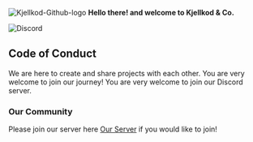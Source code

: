 ![Kjellkod-Github-logo](https://i.postimg.cc/xjx6kJ9H/Kjellkod-Github-logo.jpg)
**Hello there! and welcome to Kjellkod & Co.** 

![Discord](https://img.shields.io/discord/898567277056778330?color=red&label=discord&style=flat-square) 
## Code of Conduct
We are here to create and share projects with each other. You are very welcome to join our journey!
You are very welcome to join our Discord server.
### Our Community

Please join our server here [Our Server](https://discord.gg/mQUv8UjS) if you would like to join!